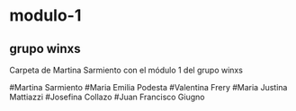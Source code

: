 # modulo-1
## grupo winxs
Carpeta de Martina Sarmiento con el módulo 1 del grupo winxs



#Martina Sarmiento 
#Maria Emilia Podesta
#Valentina Frery
#Maria Justina Mattiazzi
#Josefina Collazo
#Juan Francisco Giugno



